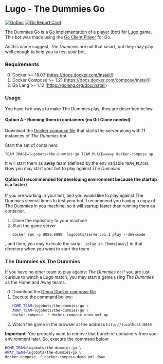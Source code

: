 # Lugo - The Dummies Go

[![GoDoc](https://godoc.org/github.com/lugobots/the-dummies-go?status.svg)](https://godoc.org/github.com/lugobots/the-dummies-go)
[![Go Report Card](https://goreportcard.com/badge/github.com/lugobots/the-dummies-go)](https://goreportcard.com/report/github.com/lugobots/the-dummies-go)

The Dummies Go is a [Go](http://golang.org/) implementation of a player (bot) for [Lugo](https://lugobots.dev) game.
This bot was made using the [Go Client Player](https://github.com/lugobots/client-player-go) for Go.

As this name suggest, _The Dummies_ are not that smart, but they may play well enough to help you to test your bot.

### Requirements

0. Docker >= 18.03 (https://docs.docker.com/install/)
0. Docker Compose >= 1.21 (https://docs.docker.com/compose/install/)
0. Go Lang >= 1.12 (https://golang.org/doc/install)

### Usage 

You have two ways to make The Dummies play, they are described below.
 
#### Option A - Running them in containers (no Git Clone needed)

Download the [Docker compose file](https://raw.githubusercontent.com/lugobots/the-dummies-go/master/docker-compose.yml) that starts
the server along with 11 instances of _The Dummies_ bot.

Start the set of containers:
```
TEAM_IMAGE=lugobots/the-dummies-go TEAM_PLACE=away docker-compose up
```

It will start them as **away** team (defined by the env variable `TEAM_PLACE`).
Now you may start your bot to play against _The Dummies_ 

#### Option B  (recommended for developing environment because the startup is a faster)

If you are working in your bot, and you would like to play against The Dummies several times to test your bot, I recommend
you having a copy of The Dummies in you machine, so it will startup faster than running them as container. 

1. Clone the repository to your machine
2. Start the game server
   ```
   docker run -p 8080:8080  lugobots/server:v1.1 play --dev-mode
   ```

, and then, you may execute the script `./play.sh [home|away]` in that directory when you want to start the team.

### The Dummies vs The Dummies

If you have no other team to play against _The Dummies_ or if you are just curious to watch a Lugo match,
you may start a game using _The Dummies_ as the Home and Away teams.

0. Download the [Demo Docker compose file](https://raw.githubusercontent.com/lugobots/the-dummies-go/master/docker-compose-demo.yml)
0. Execute the command bellow:
    ```bash
    HOME_TEAM=lugobots/the-dummies-go \
    AWAY_TEAM=lugobots/the-dummies-go \
    docker-compose -f docker-compose-demo.yml up
    ```
0. Watch the game in the browser at the address `http://localhost:8080`

**Important**: You probably want to remove that bunch of containers from your environment later. So, execute the command below:
```bash
HOME_TEAM=lugobots/the-dummies-go \
AWAY_TEAM=lugobots/the-dummies-go \
docker-compose -f docker-compose-demo.yml down
```

